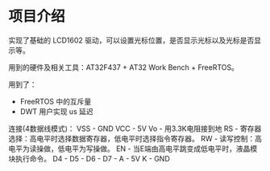 # 项目介绍

实现了基础的 LCD1602 驱动，可以设置光标位置，是否显示光标以及光标是否显示等。

用到的硬件及相关工具：AT32F437 + AT32 Work Bench + FreeRTOS。

用到了：

- FreeRTOS 中的互斥量
- DWT 用户实现 us 延迟

连接(4数据线模式)：
VSS - GND
VCC - 5V
Vo - 用3.3K电阻接到地
RS - 寄存器选择：高电平时选择数据寄存器，低电平时选择指令寄存器。
RW - 读写控制：高电平为读操做，低电平为写操做。
EN - 当E端由高电平跳变成低电平时，液晶模块执行命令。
D4 - 
D5 - 
D6 - 
D7 - 
A - 5V
K - GND
